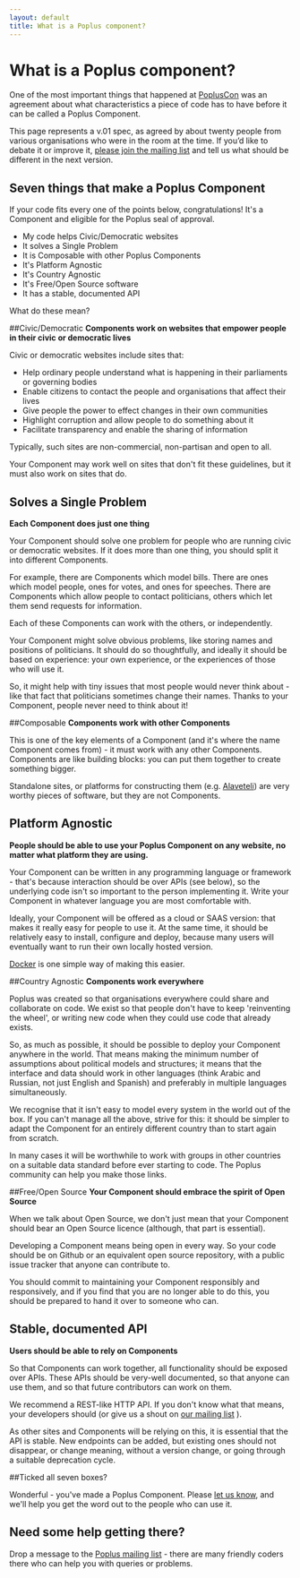 ```yaml
---
layout: default
title: What is a Poplus component?
---
```

# What is a Poplus component?

One of the most important things that happened at [PoplusCon](popluscon_sessions.html) was an agreement about what characteristics a piece of code has to have before it can be called a Poplus Component.

This page represents a v.01 spec, as agreed by about twenty people from various organisations who were in the room at the time. If you’d like to debate it or improve it, [please join the mailing list](join/group.html) and tell us what should be different in the next version.

## Seven things that make a Poplus Component
If your code fits every one of the points below, congratulations! It's a Component and eligible for the Poplus seal of approval.

* My code helps Civic/Democratic websites
* It solves a Single Problem
* It is Composable with other Poplus Components
* It's Platform Agnostic
* It's Country Agnostic
* It's Free/Open Source software
* It has a stable, documented API

What do these mean?

##Civic/Democratic
**Components work on websites that empower people in their civic or democratic lives**

Civic or democratic websites include sites that:

* Help ordinary people understand what is happening in their parliaments or governing bodies
* Enable citizens to contact the people and organisations that affect their lives
* Give people the power to effect changes in their own communities
* Highlight corruption and allow people to do something about it
* Facilitate transparency and enable the sharing of information

Typically, such sites are non-commercial, non-partisan and open to all.

Your Component may work well on sites that don't fit these guidelines, but it must also work on sites that do.

## Solves a Single Problem
**Each Component does just one thing**

Your Component should solve one problem for people who are running civic or democratic websites. If it does more than one thing, you should split it into different Components.

For example, there are Components which model bills. There are ones which model people, ones for votes, and ones for speeches. There are Components which allow people to contact politicians, others which let them send requests for information.

Each of these Components can work with the others, or independently.

Your Component might solve obvious problems, like storing names and positions of politicians. It should do so thoughtfully, and ideally it should be based on experience: your own experience, or the experiences of those who will use it.

So, it might help with tiny issues that most people would never think about - like that fact that politicians sometimes change their names. Thanks to your Component, people never need to think about it!

##Composable
**Components work with other Components**

This is one of the key elements of a Component (and it's where the name Component comes from) - it must work with any other Components. Components are like building blocks: you can put them together to create something bigger.

Standalone sites, or platforms for constructing them (e.g. [Alaveteli](http://alaveteli.org)) are very worthy pieces of software, but they are not Components.

## Platform Agnostic
**People should be able to use your Poplus Component on any website, no matter what platform they are using.**

Your Component can be written in any programming language or framework - that's because interaction should be over APIs (see below), so the underlying code isn't so important to the person implementing it. Write your Component in whatever language you are most comfortable with.

Ideally, your Component will be offered as a cloud or SAAS version: that makes it really easy for people to use it. At the same time, it should be relatively easy to install, configure and deploy, because many users will eventually want to run their own locally hosted version.

[Docker](https://www.docker.io/) is one simple way of making this easier.

##Country Agnostic
**Components work everywhere**

Poplus was created so that organisations everywhere could share and collaborate on code. We exist so that people don't have to keep 'reinventing the wheel', or writing new code when they could use code that already exists.

So, as much as possible, it should be possible to deploy your Component anywhere in the world. That means making the minimum number of assumptions about political models and structures; it means that the interface and data should work in other languages (think Arabic and Russian, not just English and Spanish) and preferably in multiple languages simultaneously.

We recognise that it isn't easy to model every system in the world out of the box. If you can't manage all the above, strive for this: it should be simpler to adapt the Component for an entirely different country than to start again from scratch.

In many cases it will be worthwhile to work with groups in other countries on a suitable data standard before ever starting to code. The Poplus community can help you make those links.

##Free/Open Source
**Your Component should embrace the spirit of Open Source**

When we talk about Open Source, we don't just mean that your Component should bear an Open Source licence (although, that part is essential).

Developing a Component means being open in every way. So your code should be on Github or an equivalent open source repository, with a public issue tracker that anyone can contribute to.

You should commit to maintaining your Component responsibly and responsively, and if you find that you are no longer able to do this, you should be prepared to hand it over to someone who can.

## Stable, documented API
**Users should be able to rely on Components**

So that Components can work together, all functionality should be exposed over APIs. These APIs should be very-well documented, so that anyone can use them, and so that future contributors can work on them.

We recommend a REST-like HTTP API. If you don't know what that means, your developers should (or give us a shout on [our mailing list](join/group.html) ).

As other sites and Components will be relying on this, it is essential that the API is stable. New endpoints can be added, but existing ones should not disappear, or change meaning, without a version change, or going through a suitable deprecation cycle.

##Ticked all seven boxes?

Wonderful - you've made a Poplus Component. Please [let us know](join/group.html), and we'll help you get the word out to the people who can use it.

## Need some help getting there?

Drop a message to the [Poplus mailing list](join/group.html) - there are many friendly coders there who can help you with queries or problems.
